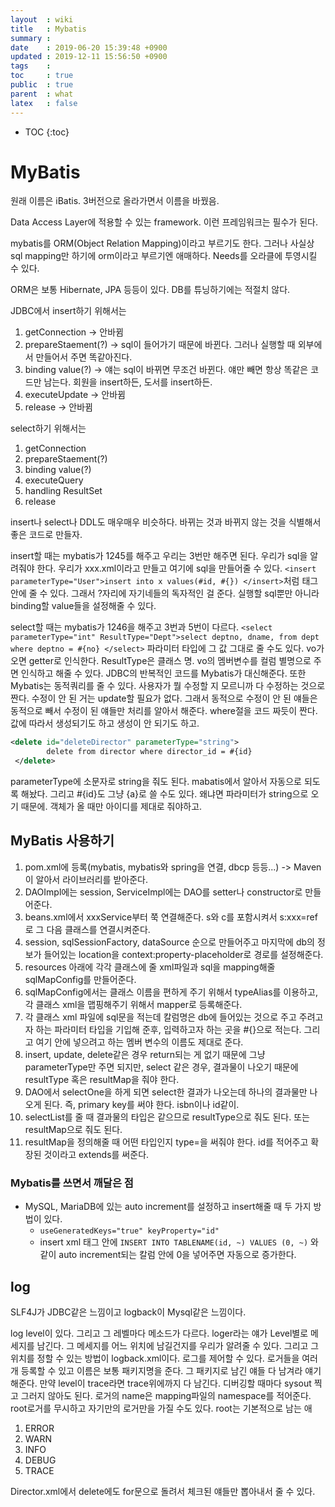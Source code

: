 ```yaml
---
layout  : wiki
title   : Mybatis
summary : 
date    : 2019-06-20 15:39:48 +0900
updated : 2019-12-11 15:56:50 +0900
tags    : 
toc     : true
public  : true
parent  : what
latex   : false
---
```

* TOC
{:toc}

# MyBatis

원래 이름은 iBatis. 3버전으로 올라가면서 이름을 바꿨음.

Data Access Layer에 적용할 수 있는 framework. 이런 프레임워크는 필수가 된다.

mybatis를 ORM(Object Relation Mapping)이라고 부르기도 한다. 그러나 사실상 sql mapping만 하기에 orm이라고 부르기엔 애매하다. Needs를 오라클에 투영시킬 수 있다.

ORM은 보통 Hibernate, JPA 등등이 있다. DB를 튜닝하기에는 적절치 않다.

JDBC에서 insert하기 위해서는

1. getConnection -> 안바뀜
2. prepareStaement(?) -> sql이 들어가기 때문에 바뀐다. 그러나 실행할 때 외부에서 만들어서 주면 똑같아진다.
3. binding value(?) -> 얘는 sql이 바뀌면 무조건 바뀐다. 얘만 빼면 항상 똑같은 코드만 남는다. 회원을 insert하든, 도서를 insert하든. 
4. executeUpdate -> 안바뀜
5. release -> 안바뀜

select하기 위해서는

1. getConnection
2. prepareStaement(?)
3. binding value(?)
4. executeQuery
5. handling ResultSet
6. release

insert나 select나 DDL도 매우매우 비슷하다. 바뀌는 것과 바뀌지 않는 것을 식별해서 좋은 코드로 만들자. 

insert할 때는 mybatis가 1245를 해주고 우리는 3번만 해주면 된다. 우리가 sql을 알려줘야 한다. 우리가 xxx.xml이라고 만들고 여기에 sql을 만들어줄 수 있다. `<insert parameterType="User">insert into x values(#id, #{}) </insert>`처럼 태그 안에 줄 수 있다. 그래서 ?자리에 자기네들의 독자적인 걸 준다. 실행할 sql뿐만 아니라 binding할 value들을 설정해줄 수 있다. 

select할 때는 mybatis가 1246을 해주고 3번과 5번이 다르다.  `<select parameterType="int" ResultType="Dept">select deptno, dname, from dept where deptno = #{no} </select>` 파라미터 타입에 그 값 그대로 줄 수도 있다. vo가 오면 getter로 인식한다. ResultType은 클래스 명.  vo의 멤버변수를 컬럼 별명으로 주면 인식하고 해줄 수 있다. JDBC의 반복적인 코드를 Mybatis가 대신해준다. 또한 Mybatis는 동적쿼리를 줄 수 있다. 사용자가 뭘 수정할 지 모르니까 다 수정하는 것으로 짠다. 수정이 안 된 거는 update할 필요가 없다. 그래서 동적으로 수정이 안 된 얘들은 동적으로 빼서 수정이 된 얘들만 처리를 알아서 해준다. where절을 코드 짜듯이 짠다. 값에 따라서 생성되기도 하고 생성이 안 되기도 하고. 

```xml
<delete id="deleteDirector" parameterType="string">
 		delete from director where director_id = #{id}
 </delete>
```

parameterType에 소문자로 string을 줘도 된다. mabatis에서 알아서 자동으로 되도록 해놨다. 그리고 #{id}도 그냥 {a}로 쓸 수도 있다. 왜냐면 파라미터가 string으로 오기 때문에. 객체가 올 때만 아이디를 제대로 줘야하고.

## MyBatis 사용하기

1. pom.xml에 등록(mybatis, mybatis와 spring을 연결, dbcp 등등...) -> Maven이 알아서 라이브러리를 받아준다.
2. DAOImpl에는 session, ServiceImpl에는 DAO를 setter나 constructor로 만들어준다.
3. beans.xml에서 xxxService부터 쭉 연결해준다. s와 c를 포함시켜서 s:xxx=ref로 그 다음 클래스를 연결시켜준다.
4. session, sqlSessionFactory, dataSource 순으로 만들어주고 마지막에 db의 정보가 들어있는 location을 context:property-placeholder로 경로를 설정해준다.
5. resources 아래에 각각 클래스에 줄 xml파일과 sql을 mapping해줄 sqlMapConfig를 만들어준다.
6. sqlMapConfig에서는 클래스 이름을 편하게 주기 위해서 typeAlias를 이용하고, 각 클래스 xml을 맵핑해주기 위해서 mapper로 등록해준다.
7. 각 클래스 xml 파일에 sql문을 적는데 칼럼명은 db에 들어있는 것으로 주고 주려고자 하는 파라미터 타입을 기입해 준후, 입력하고자 하는 곳을 #{}으로 적는다. 그리고 여기 안에 넣으려고 하는 멤버 변수의 이름도 제대로 준다.
8. insert, update, delete같은 경우 return되는 게 없기 때문에 그냥 parameterType만 주면 되지만, select 같은 경우, 결과물이 나오기 때문에 resultType 혹은 resultMap을 줘야 한다. 
9. DAO에서 selectOne을 하게 되면 select한 결과가 나오는데 하나의 결과물만 나오게 된다. 즉, primary key를 써야 한다. isbn이나 id같이. 
10. selectList를 줄 때 결과물의 타입은 같으므로 resultType으로 줘도 된다. 또는 resultMap으로 줘도 된다. 
11. resultMap을 정의해줄 때 어떤 타입인지 type=을 써줘야 한다. id를 적어주고 확장된 것이라고 extends를 써준다.

### Mybatis를 쓰면서 깨달은 점

- MySQL, MariaDB에 있는 auto increment를 설정하고 insert해줄 때 두 가지 방법이 있다.
    - `useGeneratedKeys="true" keyProperty="id"`
    - insert xml 태그 안에 `INSERT INTO TABLENAME(id, ~) VALUES (0, ~)` 와 같이 auto increment되는 칼럼 안에 0을 넣어주면 자동으로 증가한다.

## log

SLF4J가 JDBC같은 느낌이고 logback이 Mysql같은 느낌이다. 

log level이 있다. 그리고 그 레벨마다 메소드가 다르다. loger라는 얘가 Level별로 메세지를 남긴다. 그 메세지를 어느 위치에 남길건지를 우리가 알려줄 수 있다. 그리고 그 위치를 정할 수 있는 방법이 logback.xml이다. 로그를 제어할 수 있다. 로거들을 여러 개 등록할 수 있고 이름은 보통 패키지명을 준다. 그 패키지로 남긴 얘들 다 남겨라 얘기해준다. 만약 level이 trace라면 trace위에까지 다 남긴다. 디버깅할 때마다 sysout 찍고 그러지 않아도 된다. 로거의 name은 mapping파일의 namespace를 적어준다. root로거를 무시하고 자기만의 로거만을 가질 수도 있다. root는 기본적으로 남는 애

1. ERROR
2. WARN
3. INFO
4. DEBUG
5. TRACE

Director.xml에서 delete에도 for문으로 돌려서 체크된 얘들만 뽑아내서 줄 수 있다. 


